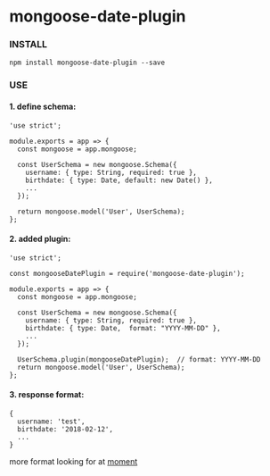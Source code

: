 # mongoose-date-plugin

### INSTALL
```
npm install mongoose-date-plugin --save
```

### USE

#### 1. define schema:
```
'use strict';

module.exports = app => {
  const mongoose = app.mongoose;

  const UserSchema = new mongoose.Schema({
    username: { type: String, required: true },
    birthdate: { type: Date, default: new Date() },
    ...
  });

  return mongoose.model('User', UserSchema);
};

```
#### 2. added plugin:
```
'use strict';

const mongooseDatePlugin = require('mongoose-date-plugin');

module.exports = app => {
  const mongoose = app.mongoose;

  const UserSchema = new mongoose.Schema({
    username: { type: String, required: true },
    birthdate: { type: Date,  format: "YYYY-MM-DD" },
    ...
  });
  
  UserSchema.plugin(mongooseDatePlugin);  // format: YYYY-MM-DD
  return mongoose.model('User', UserSchema);
};
```


#### 3. response format:
```
{
  username: 'test',
  birthdate: '2018-02-12',
  ...
}
```
more format looking for at [moment](https://github.com/moment/moment)